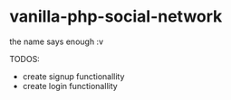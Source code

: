 # vanilla-php-social-network
the name says enough :v

TODOS:


- create signup functionallity
- create login functionallity
